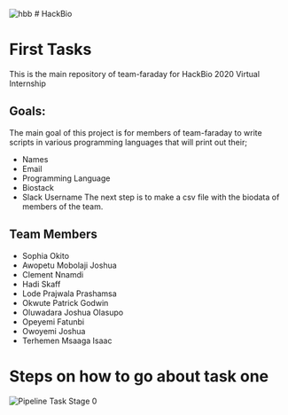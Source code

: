 ![hbb](https://user-images.githubusercontent.com/63434504/89467925-650dd080-d76e-11ea-9103-9ece106df499.jpg) # HackBio 
# First Tasks
This is the main repository of team-faraday for HackBio 2020 Virtual Internship
## Goals:
The main goal of this project is for members of team-faraday to write scripts in various programming languages that will print out their;
* Names
* Email
* Programming Language
* Biostack
* Slack Username
The next step is to make a csv file with the biodata of members of the team.
## Team Members
* Sophia Okito
* Awopetu Mobolaji Joshua
* Clement Nnamdi
* Hadi Skaff
* Lode Prajwala Prashamsa
* Okwute Patrick Godwin
* Oluwadara Joshua Olasupo
* Opeyemi Fatunbi
* Owoyemi Joshua
* Terhemen Msaaga Isaac

# Steps on how to go about task one

![Pipeline Task Stage 0](https://user-images.githubusercontent.com/63434504/89200450-f252f880-d5a7-11ea-8a61-96cfe580bf42.jpg)
